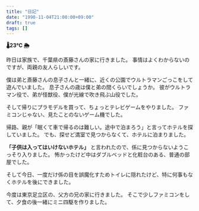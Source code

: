 ```yaml
---
title: "日記"
date: "1990-11-04T21:00:00+09:00"
draft: true
tags: []
---
```


__🌡23℃ 🌦__

昨日は家族で、千葉県の斎藤さんの家に行きました。
事情はよくわからないのですが、両親の友人らしいです。

僕は弟と斎藤さんの息子さんと一緒に、近くの公園でウルトラマンごっこをして遊んでいました。
息子さんの歳は僕と弟の間くらいでしょうか。
彼がウルトラマン役で、弟が怪獣役、僕が光線で吹き飛ぶ山役でした。

そして帰りにプラモデルを買って、ちょっとテレビゲームをやりました。
ファミコンじゃない、見たことのないゲーム機でした。

帰路、親が「眠くて車で帰るのは難しい。途中で泊まろう」と言ってホテルを探していました。
でも、探せど満室で見つからなくて、ホテルに泊まりました。

__「子供は入ってはいけないホテル」__ と言われたので、係に見つからないようこっそり入りました。
怖かったけど中はダブルベッドと化粧台のある、普通の部屋でした。

そして今日、一度だけ係の目を誤魔化すためトイレに隠れたけど、特に何事もなくホテルを後にできました。

今度は東京足立区の、父方の兄の家に行きました。
そこで少しファミコンをして、夕食の後一緒にミニ四駆を作りました。
